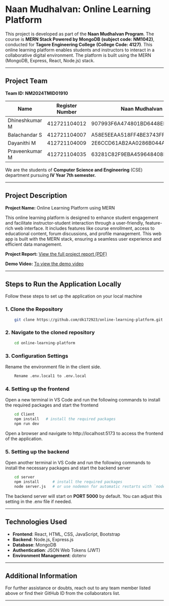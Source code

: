 # Naan Mudhalvan: Online Learning Platform

This project is developed as part of the **Naan Mudhalvan Program**. The course is **MERN Stack Powered by MongoDB** **(subject code: NM1042)**, conducted for **Tagore Engineering College** **(College Code: 4127)**. This online learning platform enables students and instructors to interact in a collaborative digital environment. The platform is built using the MERN (MongoDB, Express, React, Node.js) stack.

---

## Project Team

<!-- | Name             | Register Number | Departemnt and Class    |Naan Mudhalvan ID                          |
|------------------|-----------------|-------------------------|-------------------------------------------|
| Dhineshkumar M   | 412721104012    | B.E CSE IV Year 7th Sem | 907993F6A474801BD6448EB4374621E5          |
| Balachandar S    | 412721104007    | B.E CSE IV Year 7th Sem | A58E5EEAA518FF4BE3743FF4DEA696D0          |
| Dayanithi M      | 412721104009    | B.E CSE IV Year 7th Sem | 2E6CCD61AB2AA0286B044A5C1C459B47          |
| Praveenkumar M   | 412721104035    | B.E CSE IV Year 7th Sem | 63281C82F9EBA459648408F0CF6E29E9          | -->

****Team ID: NM2024TMID01910****

| Name             | Register Number | Naan Mudhalvan ID                         |
|------------------|-----------------|-------------------------------------------|
| Dhineshkumar M   | 412721104012    | 907993F6A474801BD6448EB4374621E5          |
| Balachandar S    | 412721104007    | A58E5EEAA518FF4BE3743FF4DEA696D0          |
| Dayanithi M      | 412721104009    | 2E6CCD61AB2AA0286B044A5C1C459B47          |
| Praveenkumar M   | 412721104035    | 63281C82F9EBA459648408F0CF6E29E9          |

We are the students of **Computer Science and Engineering** (CSE) department pursuing **IV Year 7th semester.**

---


## Project Description

**Project Name:** Online Learning Platform using MERN

This online learning platform is designed to enhance student engagement and facilitate instructor-student interaction through a user-friendly, feature-rich web interface. It includes features like course enrollment, access to educational content, forum discussions, and profile management. This web app is built with the MERN stack, ensuring a seamless user experience and efficient data management.


**Project Report:** [View the full project report (PDF)](./Documentation.pdf)

**Demo Video:** [To view the demo video](./LearnHub%20Demo.mkv)

---

## Steps to Run the Application Locally

Follow these steps to set up the application on your local machine

### 1. Clone the Repository

```bash
    git clone https://github.com/dk172923/online-learning-platform.git
```

### 2. Navigate to the cloned repository

```bash 
    cd online-learning-platform
```

### 3. Configuration Settings
Rename the environment file in the client side.
```bash
    Rename .env.local1 to .env.local
```

### 4. Setting up the frontend
Open a new terminal in VS Code and run the following commands to install the required packages and start the frontend

```bash
    cd Client
    npm install   # install the required packages
    npm run dev
```
Open a browser and navigate to http://localhost:5173 to access the frontend of the application.

### 5. Setting up the backend
Open another terminal in VS Code and run the following commands to install the necessary packages and start the backend server

```bash 
    cd server
    npm install      # install the required packages
    node server.js   # or use nodemon for automatic restarts with `nodemon server.js`
```
The backend server will start on **PORT 5000** by default. You can adjust this setting in the .env file if needed.

---

## Technologies Used

- **Frontend**: React, HTML, CSS, JavaScript, Bootstrap
- **Backend**: Node.js, Express.js
- **Database**: MongoDB
- **Authentication**: JSON Web Tokens (JWT)
- **Environment Management**: dotenv

---

## Additional Information

For further assistance or doubts, reach out to any team member listed above or find their GitHub ID from the collaborators list.

---
